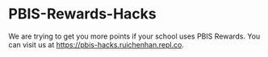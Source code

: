 # PBIS-Rewards-Hacks
We are trying to get you more points if your school uses PBIS Rewards. You can visit us at https://pbis-hacks.ruichenhan.repl.co.
